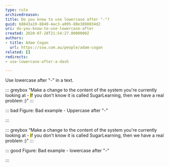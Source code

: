 ```yaml
---
type: rule
archivedreason: 
title: Do you know to use lowercase after "-"?
guid: 68843a19-8840-4ac3-a095-88e3898034d2
uri: do-you-know-to-use-lowercase-after
created: 2020-07-28T21:54:27.0000000Z
authors:
- title: Adam Cogan
  url: https://ssw.com.au/people/adam-cogan
related: []
redirects:
- use-lowercase-after-a-dash

---
```


Use lowercase after "-" in a text.

<!--endintro-->


::: greybox
“Make a change to the content of the system you're currently looking at - <mark>I</mark>f you don't know it is called SugarLearning, then we have a real problem :)”
:::



::: bad
Figure: Bad example - Uppercase after "-"

:::



::: greybox
“Make a change to the content of the system you're currently looking at - <mark>i</mark>f you don't know it is called SugarLearning, then we have a real problem :)”
:::



::: good
Figure: Bad example - lowercase after "-"

:::
